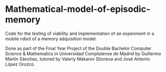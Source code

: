 # Mathematical-model-of-episodic-memory

Code for the testing of viability and implementation of an experiment in a mobile robot of a memory adquisition model.

Done as part of the Final Year Project of the Double Bachelor Computer Science & Mathematics in Universidad Complutense de Madrid by Guillermo Martín Sánchez, tutored by Valeriy Makarov Slizneva and José Antonio López Orozco. 

